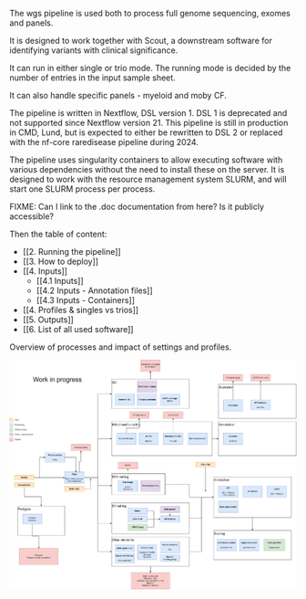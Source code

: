 The wgs pipeline is used both to process full genome sequencing, exomes and panels.

It is designed to work together with Scout, a downstream software for identifying variants with clinical significance.

It can run in either single or trio mode. The running mode is decided by the number of entries in the input sample sheet.

It can also handle specific panels - myeloid and moby CF.

The pipeline is written in Nextflow, DSL version 1. DSL 1 is deprecated and not supported since Nextflow version 21. This pipeline is still in production in CMD, Lund, but is expected to either be rewritten to DSL 2 or replaced with the nf-core raredisease pipeline during 2024.

The pipeline uses singularity containers to allow executing software with various dependencies without the need to install these on the server. It is designed to work with the resource management system SLURM, and will start one SLURM process per process.

FIXME: Can I link to the .doc documentation from here? Is it publicly accessible?

Then the table of content:

* [[2. Running the pipeline]]
* [[3. How to deploy]]
* [[4. Inputs]]
    * [[4.1 Inputs]]
    * [[4.2 Inputs - Annotation files]]
    * [[4.3 Inputs - Containers]]
* [[4. Profiles & singles vs trios]]
* [[5. Outputs]]
* [[6. List of all used software]]

Overview of processes and impact of settings and profiles.

![overview_img](img/wgs_overview_200.drawio.png)

